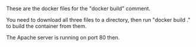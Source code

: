 These are the docker files for the "docker build" comment.

You need to download all three files to a directory, then run "docker build ." to build the container from them.

The Apache server is running on port 80 then.
